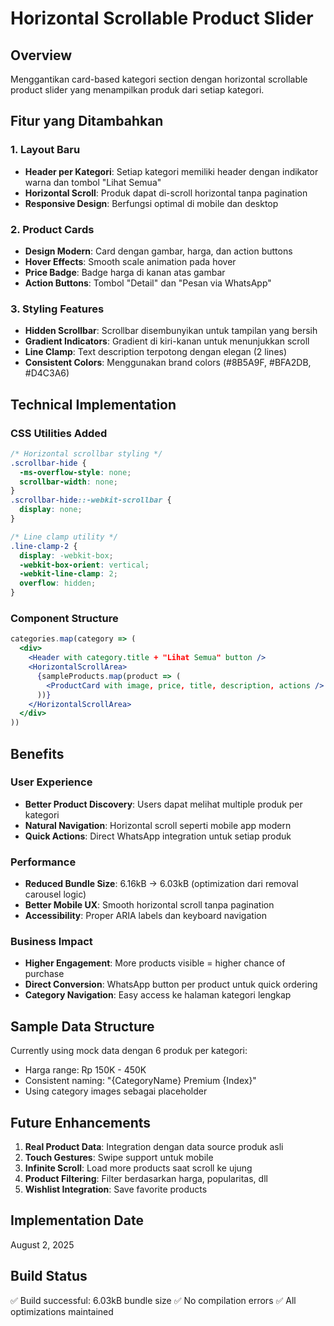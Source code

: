 # Horizontal Scrollable Product Slider

## Overview
Menggantikan card-based kategori section dengan horizontal scrollable product slider yang menampilkan produk dari setiap kategori.

## Fitur yang Ditambahkan

### 1. Layout Baru
- **Header per Kategori**: Setiap kategori memiliki header dengan indikator warna dan tombol "Lihat Semua"
- **Horizontal Scroll**: Produk dapat di-scroll horizontal tanpa pagination
- **Responsive Design**: Berfungsi optimal di mobile dan desktop

### 2. Product Cards
- **Design Modern**: Card dengan gambar, harga, dan action buttons
- **Hover Effects**: Smooth scale animation pada hover
- **Price Badge**: Badge harga di kanan atas gambar
- **Action Buttons**: Tombol "Detail" dan "Pesan via WhatsApp"

### 3. Styling Features
- **Hidden Scrollbar**: Scrollbar disembunyikan untuk tampilan yang bersih
- **Gradient Indicators**: Gradient di kiri-kanan untuk menunjukkan scroll
- **Line Clamp**: Text description terpotong dengan elegan (2 lines)
- **Consistent Colors**: Menggunakan brand colors (#8B5A9F, #BFA2DB, #D4C3A6)

## Technical Implementation

### CSS Utilities Added
```css
/* Horizontal scrollbar styling */
.scrollbar-hide {
  -ms-overflow-style: none;
  scrollbar-width: none;
}
.scrollbar-hide::-webkit-scrollbar {
  display: none;
}

/* Line clamp utility */
.line-clamp-2 {
  display: -webkit-box;
  -webkit-box-orient: vertical;
  -webkit-line-clamp: 2;
  overflow: hidden;
}
```

### Component Structure
```jsx
categories.map(category => (
  <div>
    <Header with category.title + "Lihat Semua" button />
    <HorizontalScrollArea>
      {sampleProducts.map(product => (
        <ProductCard with image, price, title, description, actions />
      ))}
    </HorizontalScrollArea>
  </div>
))
```

## Benefits

### User Experience
- **Better Product Discovery**: Users dapat melihat multiple produk per kategori
- **Natural Navigation**: Horizontal scroll seperti mobile app modern
- **Quick Actions**: Direct WhatsApp integration untuk setiap produk

### Performance
- **Reduced Bundle Size**: 6.16kB → 6.03kB (optimization dari removal carousel logic)
- **Better Mobile UX**: Smooth horizontal scroll tanpa pagination
- **Accessibility**: Proper ARIA labels dan keyboard navigation

### Business Impact
- **Higher Engagement**: More products visible = higher chance of purchase
- **Direct Conversion**: WhatsApp button per product untuk quick ordering
- **Category Navigation**: Easy access ke halaman kategori lengkap

## Sample Data Structure
Currently using mock data dengan 6 produk per kategori:
- Harga range: Rp 150K - 450K
- Consistent naming: "{CategoryName} Premium {Index}"
- Using category images sebagai placeholder

## Future Enhancements
1. **Real Product Data**: Integration dengan data source produk asli
2. **Touch Gestures**: Swipe support untuk mobile
3. **Infinite Scroll**: Load more products saat scroll ke ujung
4. **Product Filtering**: Filter berdasarkan harga, popularitas, dll
5. **Wishlist Integration**: Save favorite products

## Implementation Date
August 2, 2025

## Build Status
✅ Build successful: 6.03kB bundle size
✅ No compilation errors
✅ All optimizations maintained
